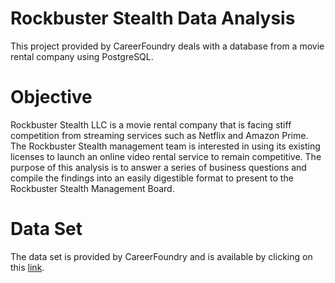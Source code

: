 # Rockbuster Stealth Data Analysis
This project provided by CareerFoundry deals with a database from a movie rental company using PostgreSQL.
# Objective
Rockbuster Stealth LLC is a movie rental company that is facing stiff competition from streaming services such as Netflix and Amazon Prime.
The Rockbuster Stealth management team is interested in using its existing licenses to launch an online video rental service to remain competitive.
The purpose of this analysis is to answer a series of business questions and compile the findings into an easily digestible format to present to the Rockbuster Stealth Management Board.
# Data Set
The data set is provided by CareerFoundry and is available by clicking on this [link](http://www.postgresqltutorial.com/wp-content/uploads/2019/05/dvdrental.zip).
